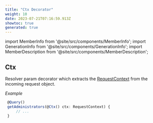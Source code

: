 ```yaml
---
title: "Ctx Decorator"
weight: 10
date: 2023-07-21T07:16:59.913Z
showtoc: true
generated: true
---
```

<!-- This file was generated from the Vendure source. Do not modify. Instead, re-run the "docs:build" script -->
import MemberInfo from '@site/src/components/MemberInfo';
import GenerationInfo from '@site/src/components/GenerationInfo';
import MemberDescription from '@site/src/components/MemberDescription';


## Ctx

<GenerationInfo sourceFile="packages/core/src/api/decorators/request-context.decorator.ts" sourceLine="21" packageName="@vendure/core" />

Resolver param decorator which extracts the <a href='/docs/reference/typescript-api/request/request-context#requestcontext'>RequestContext</a> from the incoming
request object.

*Example*

```ts
 @Query()
 getAdministrators(@Ctx() ctx: RequestContext) {
     // ...
 }
```

